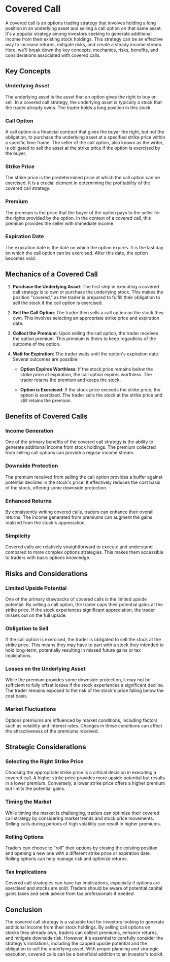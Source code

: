 # Covered Call

A covered call is an options trading strategy that involves holding a long position in an underlying asset and selling a call option on that same asset. It's a popular strategy among investors seeking to generate additional income from their existing stock holdings. This strategy can be an effective way to increase returns, mitigate risks, and create a steady income stream. Here, we'll break down the key concepts, mechanics, risks, benefits, and considerations associated with covered calls.

## Key Concepts

### Underlying Asset
The underlying asset is the asset that an option gives the right to buy or sell. In a covered call strategy, the underlying asset is typically a stock that the trader already owns. The trader holds a long position in this stock.

### Call Option
A call option is a financial contract that gives the buyer the right, but not the obligation, to purchase the underlying asset at a specified strike price within a specific time frame. The seller of the call option, also known as the writer, is obligated to sell the asset at the strike price if the option is exercised by the buyer.

### Strike Price
The strike price is the predetermined price at which the call option can be exercised. It is a crucial element in determining the profitability of the covered call strategy.

### Premium
The premium is the price that the buyer of the option pays to the seller for the rights provided by the option. In the context of a covered call, this premium provides the seller with immediate income.

### Expiration Date
The expiration date is the date on which the option expires. It is the last day on which the call option can be exercised. After this date, the option becomes void.

## Mechanics of a Covered Call

1. **Purchase the Underlying Asset**: The first step in executing a covered call strategy is to own or purchase the underlying stock. This makes the position "covered," as the trader is prepared to fulfill their obligation to sell the stock if the call option is exercised.

2. **Sell the Call Option**: The trader then sells a call option on the stock they own. This involves selecting an appropriate strike price and expiration date.

3. **Collect the Premium**: Upon selling the call option, the trader receives the option premium. This premium is theirs to keep regardless of the outcome of the option.

4. **Wait for Expiration**: The trader waits until the option's expiration date. Several outcomes are possible:

    - **Option Expires Worthless**: If the stock price remains below the strike price at expiration, the call option expires worthless. The trader retains the premium and keeps the stock.
    
    - **Option is Exercised**: If the stock price exceeds the strike price, the option is exercised. The trader sells the stock at the strike price and still retains the premium.

## Benefits of Covered Calls

### Income Generation
One of the primary benefits of the covered call strategy is the ability to generate additional income from stock holdings. The premium collected from selling call options can provide a regular income stream.

### Downside Protection
The premium received from selling the call option provides a buffer against potential declines in the stock's price. It effectively reduces the cost basis of the stock, offering some downside protection.

### Enhanced Returns
By consistently writing covered calls, traders can enhance their overall returns. The income generated from premiums can augment the gains realized from the stock's appreciation.

### Simplicity
Covered calls are relatively straightforward to execute and understand compared to more complex options strategies. This makes them accessible to traders with basic options knowledge.

## Risks and Considerations

### Limited Upside Potential
One of the primary drawbacks of covered calls is the limited upside potential. By selling a call option, the trader caps their potential gains at the strike price. If the stock experiences significant appreciation, the trader misses out on the full upside.

### Obligation to Sell
If the call option is exercised, the trader is obligated to sell the stock at the strike price. This means they may have to part with a stock they intended to hold long-term, potentially resulting in missed future gains or tax implications.

### Losses on the Underlying Asset
While the premium provides some downside protection, it may not be sufficient to fully offset losses if the stock experiences a significant decline. The trader remains exposed to the risk of the stock's price falling below the cost basis.

### Market Fluctuations
Options premiums are influenced by market conditions, including factors such as volatility and interest rates. Changes in these conditions can affect the attractiveness of the premiums received.

## Strategic Considerations

### Selecting the Right Strike Price
Choosing the appropriate strike price is a critical decision in executing a covered call. A higher strike price provides more upside potential but results in a lower premium. Conversely, a lower strike price offers a higher premium but limits the potential gains.

### Timing the Market
While timing the market is challenging, traders can optimize their covered call strategy by considering market trends and stock price movements. Selling calls during periods of high volatility can result in higher premiums.

### Rolling Options
Traders can choose to "roll" their options by closing the existing position and opening a new one with a different strike price or expiration date. Rolling options can help manage risk and optimize returns.

### Tax Implications
Covered call strategies can have tax implications, especially if options are exercised and stocks are sold. Traders should be aware of potential capital gains taxes and seek advice from tax professionals if needed.

## Conclusion

The covered call strategy is a valuable tool for investors looking to generate additional income from their stock holdings. By selling call options on stocks they already own, traders can collect premiums, enhance returns, and mitigate downside risk. However, it's essential to carefully consider the strategy's limitations, including the capped upside potential and the obligation to sell the underlying asset. With proper planning and strategic execution, covered calls can be a beneficial addition to an investor's toolkit.